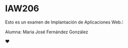 # IAW206
Esto es un examen de Implantación de Aplicaciones Web.:grey_exclamation:

Alumna:
Maria José Fernández González

:heart:
